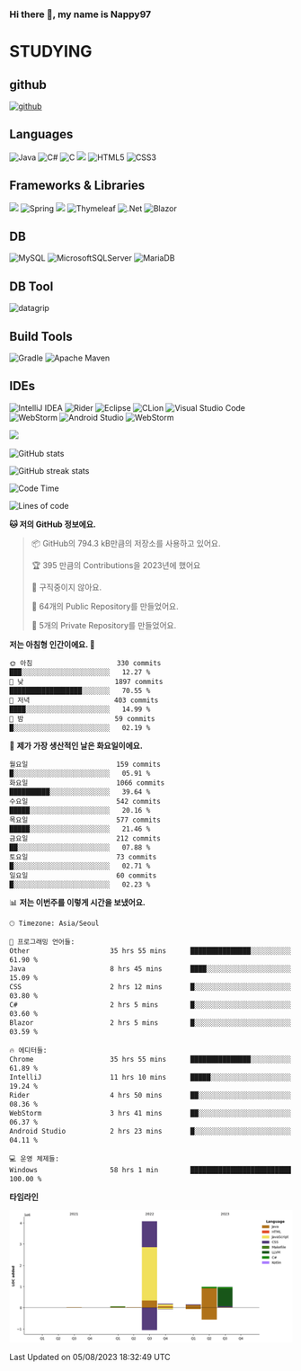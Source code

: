 ### Hi there 👋, my name is Nappy97

# STUDYING
## github
[<img src='https://cdn.jsdelivr.net/npm/simple-icons@3.0.1/icons/github.svg' alt='github' height='40'>](https://github.com/Nappy97)  

## Languages
![Java](https://img.shields.io/badge/java-%23ED8B00.svg?style=for-the-badge&logo=openjdk&logoColor=white) ![C#](https://img.shields.io/badge/c%23-%23239120.svg?style=for-the-badge&logo=c-sharp&logoColor=white) ![C](https://img.shields.io/badge/c-%2300599C.svg?style=for-the-badge&logo=c&logoColor=white) <img src="https://img.shields.io/badge/javascript-F7DF1E?style=for-the-badge&logo=javascript&logoColor=black"> ![HTML5](https://img.shields.io/badge/html5-%23E34F26.svg?style=for-the-badge&logo=html5&logoColor=white) ![CSS3](https://img.shields.io/badge/css3-%231572B6.svg?style=for-the-badge&logo=css3&logoColor=white)

## Frameworks & Libraries
<img src="https://img.shields.io/badge/bootstrap-7952B3?style=for-the-badge&logo=bootstrap&logoColor=white"> ![Spring](https://img.shields.io/badge/spring-%236DB33F.svg?style=for-the-badge&logo=spring&logoColor=white) <img src="https://img.shields.io/badge/jQuery-0769AD?style=for-the-badge&logo=jquery&logoColor=white"> ![Thymeleaf](https://img.shields.io/badge/Thymeleaf-%23005C0F.svg?style=for-the-badge&logo=Thymeleaf&logoColor=white) ![.Net](https://img.shields.io/badge/.NET-5C2D91?style=for-the-badge&logo=.net&logoColor=white) ![Blazor](https://img.shields.io/badge/blazor-%235C2D91.svg?style=for-the-badge&logo=blazor&logoColor=white)

## DB
![MySQL](https://img.shields.io/badge/mysql-%2300f.svg?style=for-the-badge&logo=mysql&logoColor=white) ![MicrosoftSQLServer](https://img.shields.io/badge/Microsoft%20SQL%20Server-CC2927?style=for-the-badge&logo=microsoft%20sql%20server&logoColor=white) ![MariaDB](https://img.shields.io/badge/MariaDB-003545?style=for-the-badge&logo=mariadb&logoColor=white)

## DB Tool
![datagrip](https://img.shields.io/badge/datagrip-9681EB?style=flat&logo=datagrip)

## Build Tools
![Gradle](https://img.shields.io/badge/Gradle-02303A.svg?style=for-the-badge&logo=Gradle&logoColor=white) ![Apache Maven](https://img.shields.io/badge/Apache%20Maven-C71A36?style=for-the-badge&logo=Apache%20Maven&logoColor=white)

## IDEs
![IntelliJ IDEA](https://img.shields.io/badge/IntelliJIDEA-000000.svg?style=for-the-badge&logo=intellij-idea&logoColor=white) ![Rider](https://img.shields.io/badge/Rider-000000.svg?style=for-the-badge&logo=Rider&logoColor=white&color=black&labelColor=crimson) ![Eclipse](https://img.shields.io/badge/Eclipse-FE7A16.svg?style=for-the-badge&logo=Eclipse&logoColor=white) ![CLion](https://img.shields.io/badge/CLion-black?style=for-the-badge&logo=clion&logoColor=white) ![Visual Studio Code](https://img.shields.io/badge/Visual%20Studio%20Code-0078d7.svg?style=for-the-badge&logo=visual-studio-code&logoColor=white) ![WebStorm](https://img.shields.io/badge/webstorm-143?style=for-the-badge&logo=webstorm&logoColor=white&color=black) ![Android Studio](https://img.shields.io/badge/Android%20Studio-3DDC84.svg?style=for-the-badge&logo=android-studio&logoColor=white) ![WebStorm](https://img.shields.io/badge/webstorm-143?style=for-the-badge&logo=webstorm&logoColor=white&color=black)

<div>
  <img  src="https://github-readme-stats.vercel.app/api/top-langs/?username=Nappy97&langs_count=8&exclude_repo=Example-deep-learning-from-scratch&layout=compact&line_height=24&hide_border=true&title_color=d88e82&card_width=280">
<div>
  
![GitHub stats](https://github-readme-stats.vercel.app/api?username=Nappy97&show_icons=true)  

![GitHub streak stats](https://github-readme-streak-stats.herokuapp.com/?user=Nappy97)  

<!--START_SECTION:waka-->
![Code Time](http://img.shields.io/badge/Code%20Time-397%20hrs%2028%20mins-blue)

![Lines of code](https://img.shields.io/badge/%EC%A0%80%EB%8A%94%20%EC%97%AC%ED%83%9C%EA%B9%8C%EC%A7%80%20-6.5%20million%20%EC%A4%84%EC%9D%98%20%EC%BD%94%EB%93%9C%EB%A5%BC%20%EC%9E%91%EC%84%B1%ED%96%88%EC%96%B4%EC%9A%94.-blue)

**🐱 저의 GitHub 정보에요.** 

> 📦 GitHub의 794.3 kB만큼의 저장소를 사용하고 있어요. 
 > 
> 🏆 395 만큼의 Contributions을 2023년에 했어요
 > 
> 🚫 구직중이지 않아요.
 > 
> 📜 64개의 Public Repository를 만들었어요. 
 > 
> 🔑 5개의 Private Repository를 만들었어요. 
 > 
**저는 아침형 인간이에요. 🐤** 

```text
🌞 아침                     330 commits         ███░░░░░░░░░░░░░░░░░░░░░░   12.27 % 
🌆 낮　                     1897 commits        ██████████████████░░░░░░░   70.55 % 
🌃 저녁                     403 commits         ████░░░░░░░░░░░░░░░░░░░░░   14.99 % 
🌙 밤　                     59 commits          █░░░░░░░░░░░░░░░░░░░░░░░░   02.19 % 
```
📅 **제가 가장 생산적인 날은 화요일이에요.** 

```text
월요일                      159 commits         █░░░░░░░░░░░░░░░░░░░░░░░░   05.91 % 
화요일                      1066 commits        ██████████░░░░░░░░░░░░░░░   39.64 % 
수요일                      542 commits         █████░░░░░░░░░░░░░░░░░░░░   20.16 % 
목요일                      577 commits         █████░░░░░░░░░░░░░░░░░░░░   21.46 % 
금요일                      212 commits         ██░░░░░░░░░░░░░░░░░░░░░░░   07.88 % 
토요일                      73 commits          █░░░░░░░░░░░░░░░░░░░░░░░░   02.71 % 
일요일                      60 commits          █░░░░░░░░░░░░░░░░░░░░░░░░   02.23 % 
```


📊 **저는 이번주를 이렇게 시간을 보냈어요.** 

```text
🕑︎ Timezone: Asia/Seoul

💬 프로그래밍 언어들: 
Other                    35 hrs 55 mins      ███████████████░░░░░░░░░░   61.90 % 
Java                     8 hrs 45 mins       ████░░░░░░░░░░░░░░░░░░░░░   15.09 % 
CSS                      2 hrs 12 mins       █░░░░░░░░░░░░░░░░░░░░░░░░   03.80 % 
C#                       2 hrs 5 mins        █░░░░░░░░░░░░░░░░░░░░░░░░   03.60 % 
Blazor                   2 hrs 5 mins        █░░░░░░░░░░░░░░░░░░░░░░░░   03.59 % 

🔥 에디터들: 
Chrome                   35 hrs 55 mins      ███████████████░░░░░░░░░░   61.89 % 
IntelliJ                 11 hrs 10 mins      █████░░░░░░░░░░░░░░░░░░░░   19.24 % 
Rider                    4 hrs 50 mins       ██░░░░░░░░░░░░░░░░░░░░░░░   08.36 % 
WebStorm                 3 hrs 41 mins       ██░░░░░░░░░░░░░░░░░░░░░░░   06.37 % 
Android Studio           2 hrs 23 mins       █░░░░░░░░░░░░░░░░░░░░░░░░   04.11 % 

💻 운영 체제들: 
Windows                  58 hrs 1 min        █████████████████████████   100.00 % 
```

**타임라인**

![Lines of Code chart](https://raw.githubusercontent.com/Nappy97/Nappy97/main/assets/bar_graph.png)


 Last Updated on 05/08/2023 18:32:49 UTC
<!--END_SECTION:waka-->
